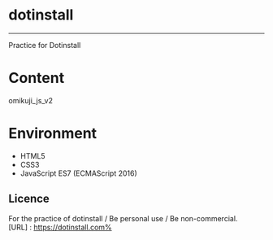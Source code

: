 # dotinstall
---
Practice for Dotinstall

# Content
omikuji_js_v2

# Environment
- HTML5
- CSS3
- JavaScript ES7 (ECMAScript 2016)

## Licence
For the practice of dotinstall / Be personal use / Be non-commercial.  
[URL] : https://dotinstall.com%     